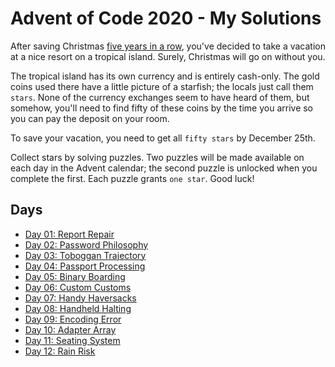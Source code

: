 # Advent of Code 2020 - My Solutions

After saving Christmas [five years in a row](https://adventofcode.com/events), you've decided to take a vacation at a nice resort on a tropical island. Surely, Christmas will go on without you.

The tropical island has its own currency and is entirely cash-only. The gold coins used there have a little picture of a starfish; the locals just call them `stars`. None of the currency exchanges seem to have heard of them, but somehow, you'll need to find fifty of these coins by the time you arrive so you can pay the deposit on your room.

To save your vacation, you need to get all `fifty stars` by December 25th.

Collect stars by solving puzzles. Two puzzles will be made available on each day in the Advent calendar; the second puzzle is unlocked when you complete the first. Each puzzle grants `one star`. Good luck!

## Days

- [Day 01: Report Repair](day-01-report-repair/)
- [Day 02: Password Philosophy](day-02-password-philosophy/)
- [Day 03: Toboggan Trajectory](day-03-toboggan-trajectory/)
- [Day 04: Passport Processing](day-04-password-processing/)
- [Day 05: Binary Boarding](day-05-binary-boarding/)
- [Day 06: Custom Customs](day-06-custom-customs/)
- [Day 07: Handy Haversacks](day-07-handy-haversacks/)
- [Day 08: Handheld Halting](day-08-handheld-halting/)
- [Day 09: Encoding Error](day-09-encoding-error/)
- [Day 10: Adapter Array](day-10-adapter-array/)
- [Day 11: Seating System](day-11-seating-system/)
- [Day 12: Rain Risk](day-12-rain-risk/)
